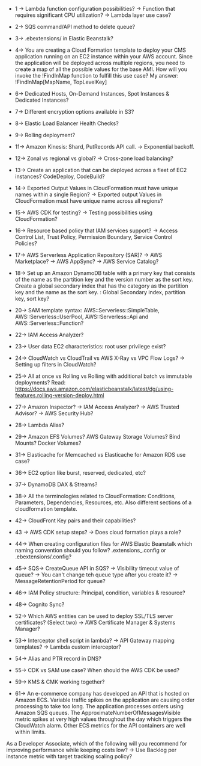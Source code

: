 - 1 -> Lambda function configuration possibilities? -> Function that requires significant CPU utilization? -> Lambda layer use case?

- 2-> SQS command/API method to delete queue?

- 3-> .ebextensions/ in Elastic Beanstalk?

- 4-> You are creating a Cloud Formation template to deploy your CMS application running on an EC2 instance within your AWS account. Since the application will be deployed across multiple regions, you need to create a map of all the possible values for the base AMI.
How will you invoke the !FindInMap function to fulfill this use case?
My answer: !FindInMap[MapName, TopLevelKey]

- 6-> Dedicated Hosts, On-Demand Instances, Spot Instances & Dedicated Instances?

- 7-> Different encryption options available in S3?

- 8-> Elastic Load Balancer Health Checks?

- 9-> Rolling deployment?

- 11-> Amazon Kinesis: Shard, PutRecords API call. -> Exponential backoff.

- 12-> Zonal vs regional vs global? -> Cross-zone load balancing?

- 13-> Create an application that can be deployed across a fleet of EC2 instances? CodeDeploy, CodeBuild?

- 14-> Exported Output Values in CloudFormation must have unique names within a single Region? -> Exported output Values in CloudFormation must have unique name across all regions?

- 15-> AWS CDK for testing? -> Testing possibilities using CloudFormation?

- 16-> Resource based policy that IAM services support? -> Access Control List, Trust Policy, Permission Boundary, Service Control Policies? 

- 17-> AWS Serverless Application Repository (SAR)? -> AWS Marketplace? -> AWS AppSync? -> AWS Service Catalog?

- 18-> Set up an Amazon DynamoDB table with a primary key that consists of the name as the partition key and the version number as the sort key. Create a global secondary index that has the category as the partition key and the name as the sort key. : Global Secondary index, partition key, sort key?

- 20-> SAM template syntax: AWS::Serverless::SimpleTable, AWS::Serverless::UserPool, AWS::Serverless::Api and AWS::Serverless::Function?

- 22-> IAM Access Analyzer? 

- 23-> User data EC2 characteristics: root user privilege exist?

- 24-> CloudWatch vs CloudTrail vs AWS X-Ray vs VPC Flow Logs? -> Setting up filters in CloudWatch?

- 25-> All at once vs Rolling vs Rolling with additional batch vs immutable deployments?
Read: https://docs.aws.amazon.com/elasticbeanstalk/latest/dg/using-features.rolling-version-deploy.html

- 27-> Amazon Inspector? -> IAM Access Analyzer? -> AWS Trusted Advisor? -> AWS Security Hub?

- 28-> Lambda Alias?

- 29-> Amazon EFS Volumes? AWS Gateway Storage Volumes? Bind Mounts? Docker Volumes?

- 31-> Elasticache for Memcached vs Elasticache for Amazon RDS use case?

- 36-> EC2 option like burst, reserved, dedicated, etc?

- 37-> DynamoDB DAX & Streams?

- 38-> All the terminologies related to CloudFormation: Conditions, Parameters, Dependencies, Resources, etc. Also different sections of a cloudformation template.

- 42-> CloudFront Key pairs and their capabilities?

- 43 -> AWS CDK setup steps? -> Does cloud formation plays a role?

- 44-> When creating configuration files for AWS Elastic Beanstalk which naming convention should you follow? .extensions_<metsettings>.config or .ebextensions/<mysettings>.config?

- 45-> SQS-> CreateQueue API in SQS? -> Visibility timeout value of queue? -> You can't change teh queue type after you create it? -> MessageRetentionPeriod for queue?

- 46-> IAM Policy structure: Principal, condition, variables & resource?

- 48-> Cognito Sync?

- 52-> Which AWS entities can be used to deploy SSL/TLS server certificates? (Select two) -> AWS Certificate Manager & Systems Manager?

- 53-> Interceptor shell script in lambda? -> API Gateway mapping templates? -> Lambda custom interceptor?

- 54-> Alias and PTR record in DNS?

- 55-> CDK vs SAM use case? When should the AWS CDK be used?

- 59-> KMS & CMK working together?

- 61-> An e-commerce company has developed an API that is hosted on Amazon ECS. Variable traffic spikes on the application are causing order processing to take too long. The application processes orders using Amazon SQS queues. The ApproximateNumberOfMessagesVisible metric spikes at very high values throughout the day which triggers the CloudWatch alarm. Other ECS metrics for the API containers are well within limits.

As a Developer Associate, which of the following will you recommend for improving performance while keeping costs low? -> Use Backlog per instance metric with target tracking scaling policy?